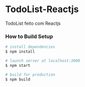 # TodoList-Reactjs
 TodoList feito com Reactjs

### How to  Build Setup

```bash
# install dependencies
$ npm install

# launch server at localhost:3000
$ npm start

# build for production
$ npm build

```
